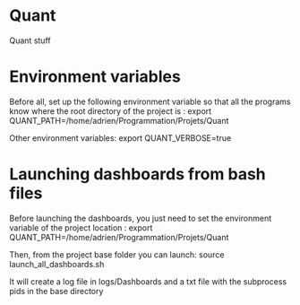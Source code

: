 # Quant
Quant stuff

# Environment variables

Before all, set up the following environment variable so that all the programs know where the root directory of the project is :
export QUANT\_PATH=/home/adrien/Programmation/Projets/Quant

Other environment variables:
export QUANT\_VERBOSE=true



# Launching dashboards from bash files

Before launching the dashboards, you just need to set the environment variable of the project location :
export QUANT\_PATH=/home/adrien/Programmation/Projets/Quant

Then, from the project base folder you can launch:
source launch\_all\_dashboards.sh

It will create a log file in logs/Dashboards and a txt file with the subprocess pids in the base directory

